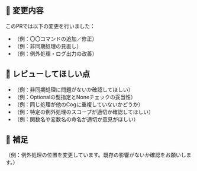 <!-- I want to review in Japanese. -->
## 📝 変更内容

このPRでは以下の変更を行いました：

- （例：〇〇コマンドの追加／修正）
- （例：非同期処理の見直し）
- （例：例外処理・ログ出力の改善）

## 👀 レビューしてほしい点

- （例：非同期処理に問題がないか確認してほしい）
- （例：Optionalの型指定とNoneチェックの妥当性）
- （例：同じ処理が他のCogに重複していないかどうか）
- （例：特定の例外処理のスコープが適切か確認してほしい）
- （例：関数名や変数名の命名が適切か意見がほしい）

## 💬 補足

（例：例外処理の位置を変更しています。既存の影響がないか確認をお願いします。）

<!-- I want to review in Japanese. -->